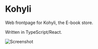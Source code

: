 # Kohyli

Web frontpage for Kohyli, the E-book store.

Written in TypeScript/React.

![Screenshot](src/assets/kohyli_frontpage.png)